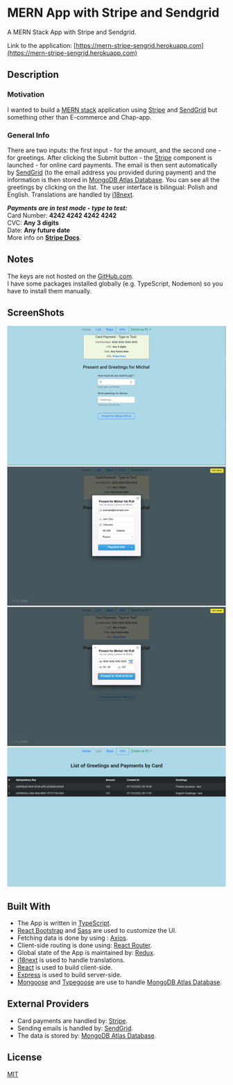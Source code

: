 # MERN App with Stripe and Sendgrid

A MERN Stack App with Stripe and Sendgrid.

Link to the application: [https://mern-stripe-sengrid.herokuapp.com](https://mern-stripe-sengrid.herokuapp.com)

## Description

### Motivation

I wanted to build a [MERN stack](<https://wikitia.com/wiki/MERN_(solution_stack)>) application using
[Stripe](https://stripe.com) and [SendGrid](https://sendgrid.com) but something other than E-commerce and Chap-app.

### General Info

There are two inputs: the first input - for the amount, and the second one - for greetings. After clicking the Submit
button - the [Stripe](https://stripe.com) component is launched - for online card payments. The email is then sent
automatically by [SendGrid](https://sendgrid.com) (to the email address you provided during payment) and the information is
then stored in [MongoDB Atlas Database](https://www.mongodb.com). You can see all the greetings by clicking on the list. The
user interface is bilingual: Polish and English. Translations are handled by [i18next](https://www.i18next.com).

**_Payments are in test mode - type to test:_**\
Card Number: **4242 4242 4242 4242**\
CVC: **Any 3 digits**\
Date: **Any future date**\
More info on **[Stripe Docs](https://stripe.com/docs/testing?numbers-or-method-or-token=card-numbers)**.

## Notes

The keys are not hosted on the [GitHub.com](https://github.com).\
I have some packages installed globally (e.g. TypeScript, Nodemon) so you have to install them manually.

## ScreenShots

<img alt="Landing page" src="./screenShots/screen_1.png">
<img alt="Stripe_1" src="./screenShots/screen_2.png">
<img alt="Stripe_2" src="./screenShots/screen_3.png">
<img alt="List" src="./screenShots/screen_4.png">

## Built With

- The App is written in [TypeScript](https://www.typescriptlang.org).
- [React Bootstrap](https://react-bootstrap.github.io) and [Sass](https://sass-lang.com) are used to customize the UI.
- Fetching data is done by using : [Axios](https://axios-http.com).
- Client-side routing is done using: [React Router](https://v5.reactrouter.com).
- Global state of the App is maintained by: [Redux](https://redux.js.org).
- [i18next](https://www.i18next.com) is used to handle translations.
- [React](https://reactjs.org) is used to build client-side.
- [Express](https://expressjs.com) is used to build server-side.
- [Mongoose](https://mongoosejs.com/) and [Typegoose](https://www.npmjs.com/package/@typegoose/typegoose) are use to handle
  [MongoDB Atlas Database](https://www.mongodb.com).

## External Providers

- Card payments are handled by: [Stripe](https://stripe.com).
- Sending emails is handled by: [SendGrid](https://sendgrid.com).
- The data is stored by: [MongoDB Atlas Database](https://www.mongodb.com).

## License

[MIT](https://choosealicense.com/licenses/mit)
